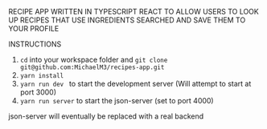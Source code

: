 RECIPE APP WRITTEN IN TYPESCRIPT REACT TO ALLOW USERS TO LOOK UP RECIPES THAT USE INGREDIENTS SEARCHED AND SAVE THEM TO YOUR PROFILE

INSTRUCTIONS
1. ```cd``` into your workspace folder and ```git clone git@github.com:MichaelM3/recipes-app.git```
2. ```yarn install```
3. ```yarn run dev ``` to start the development server (Will attempt to start at port 3000)
4. ```yarn run server``` to start the json-server (set to port 4000)

json-server will eventually be replaced with a real backend
